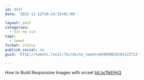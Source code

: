 ```yaml
---
id: 9437
date: '2015-11-12T20:14:15+01:00'

layout: post
categories:
  - Vis ma vie
tags:
  - tweet
format: status
publish_social: no
guid: 'http://tweets.local/?birdsite_tweet=664899026203123713'

---
```


How to Build Responsive Images with srcset [bit.ly/1lkEHrQ](http://bit.ly/1lkEHrQ)